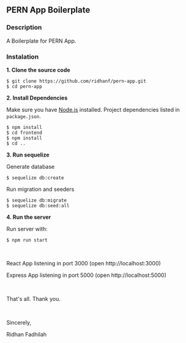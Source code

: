 ## PERN App Boilerplate

### Description
A Boilerplate for PERN App.

### Instalation

**1. Clone the source code**

```
$ git clone https://github.com/ridhanf/pern-app.git
$ cd pern-app
```

**2. Install Dependencies**

Make sure you have [Node.js](https://nodejs.org/) installed. Project dependencies listed in `package.json`.

```
$ npm install
$ cd frontend
$ npm install
$ cd ..
```

**3. Run sequelize**

Generate database

```
$ sequelize db:create
```

Run migration and seeders

```
$ sequelize db:migrate
$ sequelize db:seed:all
```

**4. Run the server**

Run server with:

```
$ npm run start
```

&nbsp;

React App listening in port 3000 (open http://localhost:3000)

Express App listening in port 5000 (open http://localhost:5000)

&nbsp;

That's all. Thank you.

&nbsp;

Sincerely,

Ridhan Fadhilah
